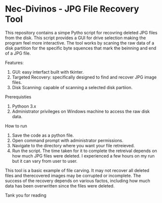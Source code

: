 # Nec-Divinos - JPG File Recovery Tool

This repository contains a simpe Pytho script for recovring deleted JPG files from the disk. This script provides a GUI for drive selection making the program feel more interactive. The tool works by scaning the raw data of a disk partition for the specific byte squences that mark the beinning and end of a JPG file.

Features:
 1. GUI: easy interfact built with tkinter.
 2. Targeted Recovery: specifically designed to find and recover JPG image files.
 3. Disk Scanning: capable of scanning a selected disk partiion.

Prerequisties
 1. Pythoon 3.x
 2. Administrator privileges on Windows machine to access the raw disk data.

How to run
 1. Save the code as a python file.
 2. Open command prompt with administrator permissions.
 3. Navigate to the directory where you want your file retreieved.
 4. Run the script. The time taken for it to complete the retreival depends on how much JPG files were deleted. I experienced a few hours on my run but it can vary from user to user.

This tool is a basic example of file carving. It may not recover all deleted files and therecovered images may be corrupted or incomplete. The success of the recovery depends on various factos, including how much data has been overwritten since the files were deleted.

Tank you for reading
